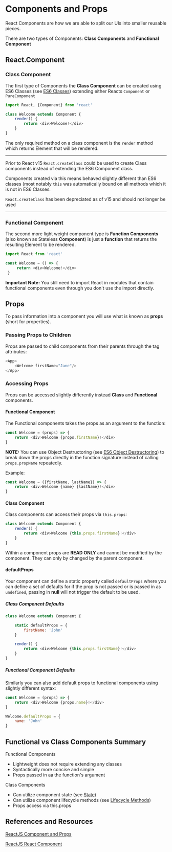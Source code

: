# Components and Props

React Components are how we are able to split our UIs into smaller reusable pieces.

There are two types of Components: **Class Components** and **Functional Component**


## React.Component

### Class Component

The first type of Components the **Class Component** can be created using ES6 Classes (see [ES6 Classes](../../1_es6/4_classes)) extending
either Reacts `Component` or `PureComponent`

```javascript 1.8
import React, {Component} from 'react'

class Welcome extends Component {
    render() {
        return <div>Welcome!</div>
    }
}
```


The only required method on a class component is the `render` method which returns Element that will be rendered.

---

Prior to React v15 `React.createClass` could be used to create Class components instead of extending the ES6 Component class.

Components created via this means behaved slightly different than ES6 classes (most notably `this` was automatically bound on all methods
which it is not in ES6 Classes.

`React.createClass` has been depreciated as of v15 and should not longer be used

---

### Functional Component

The second more light weight component type is **Function Components** (also known as Stateless **Component**) is just a __function__ that
returns the resulting Element to be rendered.

```javascript 1.8
import React from 'react'

const Welcome = () => {
     return <div>Welcome!</div>
 }
```

**Important Note:** You still need to import React in modules that contain functional components even through you don't
use the import directly.

## Props

To pass information into a component you will use what is known as **props** (short for properties).

### Passing Props to Children

Props are passed to child components from their parents through the tag attributes:

```javascript 1.8
<App>
    <Welcome firstName="Jane"/>
</App>
```

### Accessing Props

Props can be accessed slightly differently instead **Class** and **Functional** components.

#### Functional Component

The Functional components takes the props as an argument to the function:

```javascript 1.8
const Welcome = (props) => {
    return <div>Welcome {props.firstName}!</div>
}
```

**NOTE:** You can use Object Destructoring (see [ES6 Object Destructoring](../../1_es6/2_deconstruction)) to break down the props 
directly in the function signature instead of calling `props.propName` repeatedly.

Example:

```javascript 1.8
const Welcome = ({firstName, lastName}) => {
    return <div>Welcome {name} {lastName}!</div>
}
```

#### Class Component

Class components can access their props via `this.props`:

```javascript 1.8
class Welcome extends Component {
    render() {
        return <div>Welcome {this.props.firstName}!</div>
    }
}
```

Within a component props are **READ ONLY** and cannot be modified by the component. They can only
by changed by the parent component.


#### defaultProps

Your component can define a static property called `defaultProps` where you can define a set of defaults for if the prop
is not passed or is passed in as `undefined`, passing in **null** will not trigger the default to be used.

##### Class Component Defaults

```javascript 1.8
class Welcome extends Component {

    static defaultProps = {
        firstName: 'John'
    }

    render() {
        return <div>Welcome {this.props.firstName}!</div>
    }
}
```

##### Functional Component Defaults

Similarly you can also add default props to functional components using slightly different syntax:

```javascript 1.8
const Welcome = (props) => {
    return <div>Welcome {props.name}!</div>
}

Welcome.defaultProps = {
    name: 'John'
}
```

## Functional vs Class Components Summary


Functional Components
- Lightweight does not require extending any classes
- Syntactically more concise and simple 
- Props passed in aa the function's argument


Class Components
- Can utilize component state (see [State](../4_state))
- Can utilize component lifecycle methods (see [Lifecycle Methods](../5_lifecycle_methods))
- Props access via this.props


## References and Resources

[ReactJS Component and Props](https://reactjs.org/docs/components-and-props.html)

[ReactJS React Component](https://reactjs.org/docs/react-component.html)


